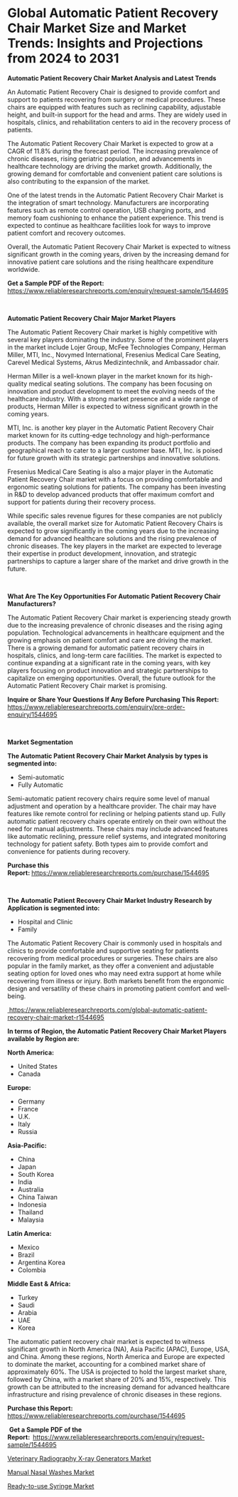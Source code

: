 <p><h1>Global Automatic Patient Recovery Chair Market Size and Market Trends: Insights and Projections from 2024 to 2031</h1></p><p><strong>Automatic Patient Recovery Chair Market Analysis and Latest Trends</strong></p>
<p><p>An Automatic Patient Recovery Chair is designed to provide comfort and support to patients recovering from surgery or medical procedures. These chairs are equipped with features such as reclining capability, adjustable height, and built-in support for the head and arms. They are widely used in hospitals, clinics, and rehabilitation centers to aid in the recovery process of patients.</p><p>The Automatic Patient Recovery Chair Market is expected to grow at a CAGR of 11.8% during the forecast period. The increasing prevalence of chronic diseases, rising geriatric population, and advancements in healthcare technology are driving the market growth. Additionally, the growing demand for comfortable and convenient patient care solutions is also contributing to the expansion of the market.</p><p>One of the latest trends in the Automatic Patient Recovery Chair Market is the integration of smart technology. Manufacturers are incorporating features such as remote control operation, USB charging ports, and memory foam cushioning to enhance the patient experience. This trend is expected to continue as healthcare facilities look for ways to improve patient comfort and recovery outcomes.</p><p>Overall, the Automatic Patient Recovery Chair Market is expected to witness significant growth in the coming years, driven by the increasing demand for innovative patient care solutions and the rising healthcare expenditure worldwide.</p></p>
<p><strong>Get a Sample PDF of the Report:&nbsp;</strong> <a href="https://www.reliableresearchreports.com/enquiry/request-sample/1544695">https://www.reliableresearchreports.com/enquiry/request-sample/1544695</a></p>
<p>&nbsp;</p>
<p><strong>Automatic Patient Recovery Chair Major Market Players</strong></p>
<p><p>The Automatic Patient Recovery Chair market is highly competitive with several key players dominating the industry. Some of the prominent players in the market include Lojer Group, McFee Technologies Company, Herman Miller, MTI, Inc., Novymed International, Fresenius Medical Care Seating, Carevel Medical Systems, Akrus Medizintechnik, and Ambassador chair.</p><p>Herman Miller is a well-known player in the market known for its high-quality medical seating solutions. The company has been focusing on innovation and product development to meet the evolving needs of the healthcare industry. With a strong market presence and a wide range of products, Herman Miller is expected to witness significant growth in the coming years.</p><p>MTI, Inc. is another key player in the Automatic Patient Recovery Chair market known for its cutting-edge technology and high-performance products. The company has been expanding its product portfolio and geographical reach to cater to a larger customer base. MTI, Inc. is poised for future growth with its strategic partnerships and innovative solutions.</p><p>Fresenius Medical Care Seating is also a major player in the Automatic Patient Recovery Chair market with a focus on providing comfortable and ergonomic seating solutions for patients. The company has been investing in R&D to develop advanced products that offer maximum comfort and support for patients during their recovery process.</p><p>While specific sales revenue figures for these companies are not publicly available, the overall market size for Automatic Patient Recovery Chairs is expected to grow significantly in the coming years due to the increasing demand for advanced healthcare solutions and the rising prevalence of chronic diseases. The key players in the market are expected to leverage their expertise in product development, innovation, and strategic partnerships to capture a larger share of the market and drive growth in the future.</p></p>
<p>&nbsp;</p>
<p><strong>What Are The Key Opportunities For Automatic Patient Recovery Chair Manufacturers?</strong></p>
<p><p>The Automatic Patient Recovery Chair market is experiencing steady growth due to the increasing prevalence of chronic diseases and the rising aging population. Technological advancements in healthcare equipment and the growing emphasis on patient comfort and care are driving the market. There is a growing demand for automatic patient recovery chairs in hospitals, clinics, and long-term care facilities. The market is expected to continue expanding at a significant rate in the coming years, with key players focusing on product innovation and strategic partnerships to capitalize on emerging opportunities. Overall, the future outlook for the Automatic Patient Recovery Chair market is promising.</p></p>
<p><strong>Inquire or Share Your Questions If Any Before Purchasing This Report:</strong> <a href="https://www.reliableresearchreports.com/enquiry/pre-order-enquiry/1544695">https://www.reliableresearchreports.com/enquiry/pre-order-enquiry/1544695</a></p>
<p>&nbsp;</p>
<p><strong>Market Segmentation</strong></p>
<p><strong>The Automatic Patient Recovery Chair Market Analysis by types is segmented into:</strong></p>
<p><ul><li>Semi-automatic</li><li>Fully Automatic</li></ul></p>
<p><p>Semi-automatic patient recovery chairs require some level of manual adjustment and operation by a healthcare provider. The chair may have features like remote control for reclining or helping patients stand up. Fully automatic patient recovery chairs operate entirely on their own without the need for manual adjustments. These chairs may include advanced features like automatic reclining, pressure relief systems, and integrated monitoring technology for patient safety. Both types aim to provide comfort and convenience for patients during recovery.</p></p>
<p><strong>Purchase this Report:&nbsp;</strong><a href="https://www.reliableresearchreports.com/purchase/1544695">https://www.reliableresearchreports.com/purchase/1544695</a></p>
<p>&nbsp;</p>
<p><strong>The Automatic Patient Recovery Chair Market Industry Research by Application is segmented into:</strong></p>
<p><ul><li>Hospital and Clinic</li><li>Family</li></ul></p>
<p><p>The Automatic Patient Recovery Chair is commonly used in hospitals and clinics to provide comfortable and supportive seating for patients recovering from medical procedures or surgeries. These chairs are also popular in the family market, as they offer a convenient and adjustable seating option for loved ones who may need extra support at home while recovering from illness or injury. Both markets benefit from the ergonomic design and versatility of these chairs in promoting patient comfort and well-being.</p></p>
<p><a href="https://www.reliableresearchreports.com/global-automatic-patient-recovery-chair-market-r1544695">&nbsp;https://www.reliableresearchreports.com/global-automatic-patient-recovery-chair-market-r1544695</a></p>
<p><strong>In terms of Region, the Automatic Patient Recovery Chair Market Players available by Region are:</strong></p>
<p>
    <p> <strong> North America: </strong>
        <ul>
            <li>United States</li>
            <li>Canada</li>
        </ul>
        </p> 
    <p> <strong> Europe: </strong>
        <ul>
            <li>Germany</li>
            <li>France</li>
            <li>U.K.</li>
            <li>Italy</li>
            <li>Russia</li>
        </ul>
        </p> 
    <p> <strong> Asia-Pacific: </strong>
        <ul>
            <li>China</li>
            <li>Japan</li>
            <li>South Korea</li>
            <li>India</li>
            <li>Australia</li>
            <li>China Taiwan</li>
            <li>Indonesia</li>
            <li>Thailand</li>
            <li>Malaysia</li>
        </ul>
        </p> 
    <p> <strong> Latin America: </strong>
        <ul>
            <li>Mexico</li>
            <li>Brazil</li>
            <li>Argentina Korea</li>
            <li>Colombia</li>
        </ul>
        </p> 
    <p> <strong> Middle East & Africa: </strong>
        <ul>
            <li>Turkey</li>
            <li>Saudi</li>
            <li>Arabia</li>
            <li>UAE</li>
            <li>Korea</li>
        </ul>
    </p>
    </p>
<p><p>The automatic patient recovery chair market is expected to witness significant growth in North America (NA), Asia Pacific (APAC), Europe, USA, and China. Among these regions, North America and Europe are expected to dominate the market, accounting for a combined market share of approximately 60%. The USA is projected to hold the largest market share, followed by China, with a market share of 20% and 15%, respectively. This growth can be attributed to the increasing demand for advanced healthcare infrastructure and rising prevalence of chronic diseases in these regions.</p></p>
<p><strong>Purchase this Report: </strong><a href="https://www.reliableresearchreports.com/purchase/1544695">https://www.reliableresearchreports.com/purchase/1544695</a></p>
<p>&nbsp;<strong>Get a Sample PDF of the Report:&nbsp;&nbsp;</strong><a href="https://www.reliableresearchreports.com/enquiry/request-sample/1544695">https://www.reliableresearchreports.com/enquiry/request-sample/1544695</a></p>
<p><strong></strong></p>
<p><p><a href="https://github.com/EunaWiegad2023/Market-Research-Report-List-1/blob/main/veterinary-radiography-x-ray-generators-market.md">Veterinary Radiography X-ray Generators Market</a></p><p><a href="https://github.com/edytherolanlouisejk1miz0wig/Market-Research-Report-List-2/blob/main/manual-nasal-washes-market.md">Manual Nasal Washes Market</a></p><p><a href="https://github.com/gracielawharr/Market-Research-Report-List-1/blob/main/ready-to-use-syringe-market.md">Ready-to-use Syringe Market</a></p></p>